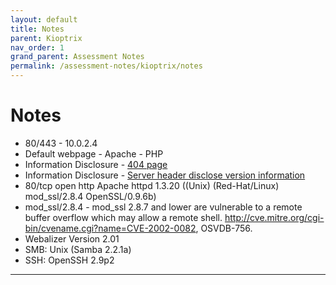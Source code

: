 ```yaml
---
layout: default
title: Notes
parent: Kioptrix
nav_order: 1
grand_parent: Assessment Notes
permalink: /assessment-notes/kioptrix/notes
---
```


# Notes
- 80/443 - 10.0.2.4
- Default webpage - Apache - PHP
- Information Disclosure - 
[404 page](Resources/404.png)
- Information Disclosure - [Server header disclose version information](Resources/InfoDisc%20-%20header.png)
- 80/tcp    open  http        Apache httpd 1.3.20 ((Unix)  (Red-Hat/Linux) mod_ssl/2.8.4 OpenSSL/0.9.6b)
- mod_ssl/2.8.4 - mod_ssl 2.8.7 and lower are vulnerable to a remote buffer overflow which may allow a remote shell. http://cve.mitre.org/cgi-bin/cvename.cgi?name=CVE-2002-0082, OSVDB-756.
- Webalizer Version 2.01
- SMB: Unix (Samba 2.2.1a)
- SSH: OpenSSH 2.9p2 

---
